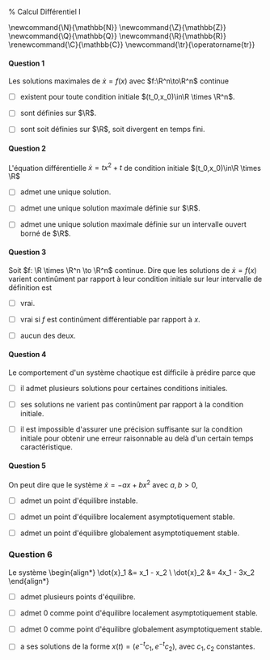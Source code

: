 % Calcul Différentiel I

<!-- LaTeX Macros -->
\newcommand{\N}{\mathbb{N}}
\newcommand{\Z}{\mathbb{Z}}
\newcommand{\Q}{\mathbb{Q}}
\newcommand{\R}{\mathbb{R}}
\renewcommand{\C}{\mathbb{C}}
\newcommand{\tr}{\operatorname{tr}}

#### Question 1
Les solutions maximales de $\dot{x} = f(x)$ avec $f:\R^n\to\R^n$ continue

- [ ] existent pour toute condition initiale $(t_0,x_0)\in\R \times \R^n$.

- [ ] sont définies sur $\R$.

- [ ] sont soit définies sur $\R$, soit divergent en temps fini.


<!--
#### Question 1
L'équation différentielle $\dot{x} = |x|^{\frac{1/3}}$ 

  - [ ] admet des solutions pour toute condition initiale $(t_0,x_0)\in\R \times \R$. 

  - [ ] admet une unique solution maximale dans $\R$ passant par $x_0\neq 0$.

  - [ ] admet une unique solution maximale dans $\R\setminus \{0\}$ passant par $x_0\neq 0$.

  - [ ] a toutes ses solutions maximales (dans $\R$) définies sur $\R$.

-->

#### Question 2
L'équation différentielle $\dot{x} = tx^2 +t$ de condition initiale $(t_0,x_0)\in\R \times \R$

  - [ ] admet une unique solution. 

  - [ ] admet une unique solution maximale définie sur $\R$.

  - [ ] admet une unique solution maximale définie sur un intervalle ouvert borné de $\R$.

#### Question 3 
Soit $f: \R \times \R^n \to \R^n$ continue. Dire que les solutions de $\dot{x}=f(x)$ varient continûment par rapport à leur condition initiale sur leur intervalle de définition est

 - [ ] vrai.

 - [ ] vrai si $f$ est continûment différentiable par rapport à $x$.

 - [ ] aucun des deux.

#### Question 4
Le comportement d'un système chaotique est difficile à prédire parce que

  - [ ] il admet plusieurs solutions pour certaines conditions initiales.

  - [ ] ses solutions ne varient pas continûment par rapport à la condition initiale.

  - [ ] il est impossible d'assurer une précision suffisante sur la condition initiale pour obtenir une erreur raisonnable au delà d'un certain temps caractéristique.

#### Question 5
On peut dire que le système $\dot{x} = - a x + bx^2$ avec $a,b>0$, 

  - [ ] admet un point d'équilibre instable.

  - [ ] admet un point d'équilibre localement asymptotiquement stable.

  - [ ] admet un point d'équilibre globalement asymptotiquement stable.

### Question 6
Le système 
\begin{align*}
\dot{x}_1 &= x_1 - x_2 \\
\dot{x}_2 &= 4x_1 - 3x_2
\end{align*}

  - [ ] admet plusieurs points d'équilibre.

  - [ ] admet 0 comme point d'équilibre localement asymptotiquement stable.

  - [ ] admet 0 comme point d'équilibre globalement asymptotiquement stable.

  - [ ] a ses solutions de la forme $x(t) = (e^{-t}c_1,e^{-t}c_2)$, avec $c_1,c_2$ constantes.
